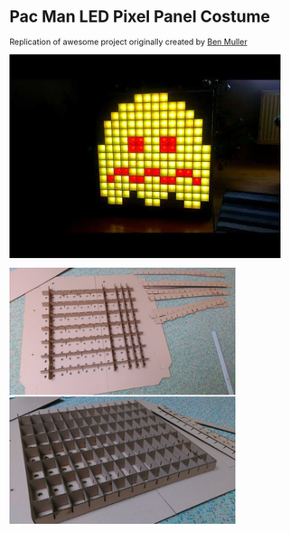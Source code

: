 # Pac Man LED Pixel Panel Costume
Replication of awesome project originally created by [Ben Muller](https://www.hackster.io/pix3lot/pac-man-led-pixel-panel-costume-515666)

[![Pac Man costume](https://github.com/pehruby/pacman/blob/master/Photos/yt.jpg?raw=true)](https://youtu.be/wuHAoJ8ybKk "Pac Man")


<img src="https://github.com/pehruby/pacman/blob/master/Photos/IMAG2306.jpg" width="400">
<img src="https://github.com/pehruby/pacman/blob/master/Photos/IMAG2307.jpg" width="400">



